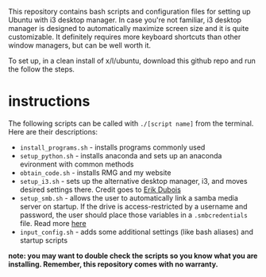 This repository contains bash scripts and configuration files for setting up Ubuntu with i3 desktop manager. In case you're not familiar, i3 desktop manager is designed to automatically maximize screen size and it is quite customizable. It definitely requires more keyboard shortcuts than other window managers, but can be well worth it.

To set up, in a clean install of x/l/ubuntu, download this github repo and run the follow the steps.

# instructions

The following scripts can be called with `./[script name]` from the terminal. Here are their descriptions:

* `install_programs.sh` - installs programs commonly used
* `setup_python.sh` - installs anaconda and sets up an anaconda evironment with common methods
* `obtain_code.sh` - installs RMG and my website
* `setup_i3.sh` - sets up the alternative desktop manager, i3, and moves desired settings there. Credit goes to [Erik Dubois](https://github.com/erikdubois/i3-on-Ubuntu-16.10)
* `setup_smb.sh` - allows the user to automatically link a samba media server on startup. If the drive is access-restricted by a username and password, the user should place those variables in a `.smbcredentials` file. Read more [here](https://timlehr.com/auto-mount-samba-cifs-shares-via-fstab-on-linux/)
* `input_config.sh` - adds some additional settings (like bash aliases) and startup scripts

**note: you may want to double check the scripts so you know what you are installing.  Remember, this repository comes with no warranty.**
